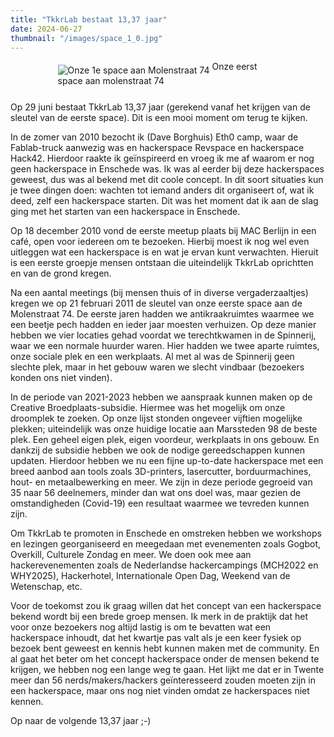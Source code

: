 ```yaml
---
title: "TkkrLab bestaat 13,37 jaar"
date: 2024-06-27
thumbnail: "/images/space_1_0.jpg"
---
```


<div style="margin: 0 15% 5%;">
<img alt="Onze 1e space aan Molenstraat 74" src="/images/space_1_0.jpg" align="middle">
Onze eerst space aan molenstraat 74
</div>

Op 29 juni bestaat TkkrLab 13,37 jaar (gerekend vanaf het krijgen van de sleutel van de eerste space). Dit is een mooi moment om terug te kijken.

In de zomer van 2010 bezocht ik (Dave Borghuis) Eth0 camp, waar de Fablab-truck aanwezig was en hackerspace Revspace en hackerspace Hack42. Hierdoor raakte ik geïnspireerd en vroeg ik me af waarom er nog geen hackerspace in Enschede was. Ik was al eerder bij deze hackerspaces geweest, dus was al bekend met dit coole concept. In dit soort situaties kun je twee dingen doen: wachten tot iemand anders dit organiseert of, wat ik deed, zelf een hackerspace starten. Dit was het moment dat ik aan de slag ging met het starten van een hackerspace in Enschede.

Op 18 december 2010 vond de eerste meetup plaats bij MAC Berlijn in een café, open voor iedereen om te bezoeken. Hierbij moest ik nog wel even uitleggen wat een hackerspace is en wat je ervan kunt verwachten. Hieruit is een eerste groepje mensen ontstaan die uiteindelijk TkkrLab oprichtten en van de grond kregen.

Na een aantal meetings (bij mensen thuis of in diverse vergaderzaaltjes) kregen we op 21 februari 2011 de sleutel van onze eerste space aan de Molenstraat 74. De eerste jaren hadden we antikraakruimtes waarmee we een beetje pech hadden en ieder jaar moesten verhuizen. Op deze manier hebben we vier locaties gehad voordat we terechtkwamen in de Spinnerij, waar we een normale huurder waren. Hier hadden we twee aparte ruimtes, onze sociale plek en een werkplaats. Al met al was de Spinnerij geen slechte plek, maar in het gebouw waren we slecht vindbaar (bezoekers konden ons niet vinden).

In de periode van 2021-2023 hebben we aanspraak kunnen maken op de Creative Broedplaats-subsidie. Hiermee was het mogelijk om onze droomplek te zoeken. Op onze lijst stonden ongeveer vijftien mogelijke plekken; uiteindelijk was onze huidige locatie aan Marssteden 98 de beste plek. Een geheel eigen plek, eigen voordeur, werkplaats in ons gebouw. En dankzij de subsidie hebben we ook de nodige gereedschappen kunnen updaten. Hierdoor hebben we nu een fijne up-to-date hackerspace met een breed aanbod aan tools zoals 3D-printers, lasercutter, borduurmachines, hout- en metaalbewerking en meer. We zijn in deze periode gegroeid van 35 naar 56 deelnemers, minder dan wat ons doel was, maar gezien de omstandigheden (Covid-19) een resultaat waarmee we tevreden kunnen zijn.

Om TkkrLab te promoten in Enschede en omstreken hebben we workshops en lezingen georganiseerd en meegedaan met evenementen zoals Gogbot, Overkill, Culturele Zondag en meer. We doen ook mee aan hackerevenementen zoals de Nederlandse hackercampings (MCH2022 en WHY2025), Hackerhotel, Internationale Open Dag, Weekend van de Wetenschap, etc.

Voor de toekomst zou ik graag willen dat het concept van een hackerspace bekend wordt bij een brede groep mensen. Ik merk in de praktijk dat het voor onze bezoekers nog altijd lastig is om te bevatten wat een hackerspace inhoudt, dat het kwartje pas valt als je een keer fysiek op bezoek bent geweest en kennis hebt kunnen maken met de community. En al gaat het beter om het concept hackerspace onder de mensen bekend te krijgen, we hebben nog een lange weg te gaan. Het lijkt me dat er in Twente meer dan 56 nerds/makers/hackers geïnteresseerd zouden moeten zijn in een hackerspace, maar ons nog niet vinden omdat ze hackerspaces niet kennen.

Op naar de volgende 13,37 jaar ;-)